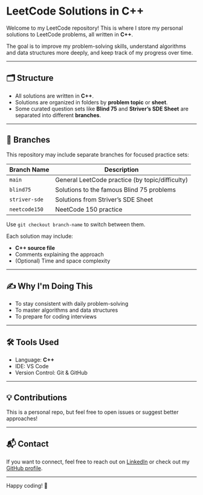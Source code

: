 # LeetCode Solutions in C++

Welcome to my LeetCode repository! This is where I store my personal solutions to LeetCode problems, all written in **C++**.

The goal is to improve my problem-solving skills, understand algorithms and data structures more deeply, and keep track of my progress over time.

---

## 🗂️ Structure

- All solutions are written in **C++**.
- Solutions are organized in folders by **problem topic** or **sheet**.
- Some curated question sets like **Blind 75** and **Striver’s SDE Sheet** are separated into different **branches**.

---

## 🌿 Branches

This repository may include separate branches for focused practice sets:

| Branch Name        | Description                                     |
|--------------------|-------------------------------------------------|
| `main`             | General LeetCode practice (by topic/difficulty) |
| `blind75`          | Solutions to the famous Blind 75 problems       |
| `striver-sde`      | Solutions from Striver’s SDE Sheet              |
| `neetcode150`      | NeetCode 150 practice                           |

Use `git checkout branch-name` to switch between them.


Each solution may include:
- **C++ source file**
- Comments explaining the approach
- (Optional) Time and space complexity

---

## ✍️ Why I'm Doing This

- To stay consistent with daily problem-solving
- To master algorithms and data structures
- To prepare for coding interviews

---

## 🛠 Tools Used

- Language: **C++**
- IDE: VS Code
- Version Control: Git & GitHub

---

## 💡 Contributions

This is a personal repo, but feel free to open issues or suggest better approaches!

---

## 📬 Contact

If you want to connect, feel free to reach out on [LinkedIn](https://www.linkedin.com/in/arshitadewan) or check out my [GitHub profile](https://github.com/arshitadewan7).

---

Happy coding! 🚀


